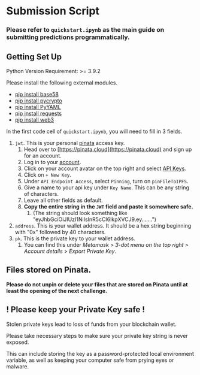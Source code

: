 # Submission Script

### Please refer to `quickstart.ipynb` as the main guide on submitting predictions programmatically.

## Getting Set Up

Python Version Requirement: >= 3.9.2

Please install the following external modules.
- [pip install base58](https://pypi.org/project/base58/)
- [pip install pycrypto](https://pypi.org/project/pycrypto/)
- [pip install PyYAML](https://pypi.org/project/PyYAML/)
- [pip install requests](https://pypi.org/project/requests/)
- [pip install web3](https://pypi.org/project/web3/)

In the first code cell of `quickstart.ipynb`, you will need to fill in 3 fields.
1. `jwt`. This is your personal [pinata](https://pinata.cloud) access key.
   1. Head over to [https://pinata.cloud](https://pinata.cloud) and sign up for an account.
   2. Log in to your [account](https://app.pinata.cloud/pinmanager).
   3. Click on your account avatar on the top right and select [API Keys](https://app.pinata.cloud/keys).
   4. Click on `+ New Key`.
   5. Under `API Endpoint Access`, select `Pinning`, turn on `pinFileToIPFS`.
   6. Give a name to your api key under `Key Name`. This can be any string of characters.
   7. Leave all other fields as default.
   8. **Copy the entire string in the `JWT` field and paste it somewhere safe.**
      1. (The string should look something like "eyJhbGciOiJIUzI1NiIsInR5cCI6IkpXVCJ9.ey.......")
2. `address`. This is your wallet address. It should be a hex string beginning with "0x" followed by 40 characters.
3. `pk`. This is the private key to your wallet address.
   1. You can find this under *Metamask* > *3-dot menu on the top right* > *Account details* > *Export Private Key*.

## Files stored on Pinata.
**Please do not unpin or delete your files that are stored on Pinata until at least the opening of the next challenge.** 

## ! Please keep your Private Key safe !
Stolen private keys lead to loss of funds from your blockchain wallet.

Please take necessary steps to make sure your private key string is never exposed.

This can include storing the key as a password-protected local environment variable, as well as keeping your computer safe from prying eyes or malware. 




